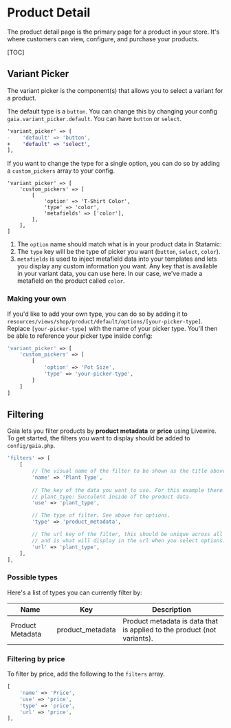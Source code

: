 # Product Detail

The product detail page is the primary page for a product in your store. It's where customers can view, configure, and purchase your products.

[TOC]

## Variant Picker
The variant picker is the component(s) that allows you to select a variant for a product.

The default type is a `button`. You can change this by changing your config `gaia.variant_picker.default`. You can have `button` or `select`.

```diff
'variant_picker' => [
-    'default' => 'button',
+    'default' => 'select',
],
```

If you want to change the type for a single option, you can do so by adding a `custom_pickers` array to your config.

```
'variant_picker' => [
    'custom_pickers' => [
        [
            'option' => 'T-Shirt Color',
            'type' => 'color',
            'metafields' => ['color'],
        ],
    ],
]
```

1) The `option` name should match what is in your product data in Statamic:
2) The `type` key will be the type of picker you want (`button`, `select`, `color`).
3) `metafields` is used to inject metafield data into your templates and lets you display any custom information you want. Any key that is available in your variant data, you can use here. In our case, we've made a metafield on the product called `color`.


### Making your own
If you'd like to add your own type, you can do so by adding it to `resources/views/shop/product/default/options/[your-picker-type]`. Replace `[your-picker-type]` with the name of your picker type. You'll then be able to reference your picker type inside config:

```php
'variant_picker' => [
    'custom_pickers' => [
        [
            'option' => 'Pot Size',
            'type' => 'your-picker-type',
        ]
    ]
]
```


## Filtering
Gaia lets you filter products by **product metadata** or **price** using Livewire. To get started, the filters you want to display should be added to `config/gaia.php`.

```php
'filters' => [
    [
        // The visual name of the filter to be shown as the title above the options
        'name' => 'Plant Type',
        
        // The key of the data you want to use. For this example there will be a 
        // plant_type: Succulent inside of the product data. 
        'use' => 'plant_type',

        // The type of filter. See above for options.
        'type' => 'product_metadata',

        // The url key of the filter, this should be unique across all filters
        // and is what will display in the url when you select options. 
        'url' => 'plant_type',
    ],
],
```

### Possible types
Here's a list of types you can currently filter by:

<div class="text-sm params not-prose">

| Name | Key | Description | 
| --- | ----------- | --- |
| Product Metadata | product_metadata | Product metadata is data that is applied to the product (not variants).

</div>



### Filtering by price
To filter by price, add the following to the `filters` array. 

```php
[
    'name' => 'Price',
    'use' => 'price',
    'type' => 'price',
    'url' => 'price',
],
```
